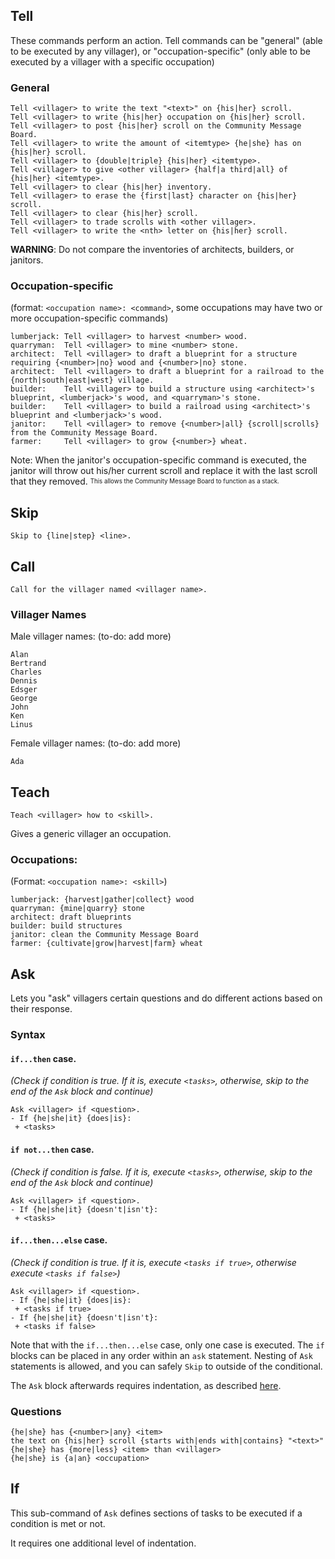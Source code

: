 ## Tell
These commands perform an action. Tell commands can be "general" (able to be executed by any villager), or "occupation-specific" (only able to be executed by a villager with a specific occupation)

### General
```
Tell <villager> to write the text "<text>" on {his|her} scroll.
Tell <villager> to write {his|her} occupation on {his|her} scroll.
Tell <villager> to post {his|her} scroll on the Community Message Board.
Tell <villager> to write the amount of <itemtype> {he|she} has on {his|her} scroll.
Tell <villager> to {double|triple} {his|her} <itemtype>.
Tell <villager> to give <other villager> {half|a third|all} of {his|her} <itemtype>.
Tell <villager> to clear {his|her} inventory.
Tell <villager> to erase the {first|last} character on {his|her} scroll.
Tell <villager> to clear {his|her} scroll.
Tell <villager> to trade scrolls with <other villager>.
Tell <villager> to write the <nth> letter on {his|her} scroll.
```
**WARNING**: 
Do not compare the inventories of architects, builders, or janitors.
### Occupation-specific
(format: `<occupation name>: <command>`, some occupations may have two or more occupation-specific commands)
```
lumberjack: Tell <villager> to harvest <number> wood.
quarryman:  Tell <villager> to mine <number> stone.
architect:  Tell <villager> to draft a blueprint for a structure requiring {<number>|no} wood and {<number>|no} stone.
architect:  Tell <villager> to draft a blueprint for a railroad to the {north|south|east|west} village.
builder:    Tell <villager> to build a structure using <architect>'s blueprint, <lumberjack>'s wood, and <quarryman>'s stone.
builder:    Tell <villager> to build a railroad using <architect>'s blueprint and <lumberjack>'s wood.
janitor:    Tell <villager> to remove {<number>|all} {scroll|scrolls} from the Community Message Board.
farmer:     Tell <villager> to grow {<number>} wheat.
```
Note:
When the janitor's occupation-specific command is executed, the janitor will throw out his/her current scroll and replace it with the last scroll that they removed. <sup><sub>This allows the Community Message Board to function as a stack. </sup></sub>
## Skip
```
Skip to {line|step} <line>.
```
## Call
```
Call for the villager named <villager name>.
```
### Villager Names
Male villager names: (to-do: add more)
```
Alan
Bertrand
Charles
Dennis
Edsger
George
John
Ken
Linus
```
Female villager names: (to-do: add more)
```
Ada
```
## Teach
```
Teach <villager> how to <skill>.
```
Gives a generic villager an occupation.
### Occupations:
(Format: `<occupation name>: <skill>`)
```
lumberjack: {harvest|gather|collect} wood
quarryman: {mine|quarry} stone
architect: draft blueprints
builder: build structures
janitor: clean the Community Message Board
farmer: {cultivate|grow|harvest|farm} wheat
```
## Ask
Lets you "ask" villagers certain questions and do different actions based on their response.

### Syntax
#### `if...then` case. 
*(Check if condition is true. If it is, execute `<tasks>`, otherwise, skip to the end of the `Ask` block and continue)*
```
Ask <villager> if <question>.
- If {he|she|it} {does|is}:
 + <tasks>
```

#### `if not...then` case. 
*(Check if condition is false. If it is, execute `<tasks>`, otherwise, skip to the end of the `Ask` block and continue)*
```
Ask <villager> if <question>.
- If {he|she|it} {doesn't|isn't}:
 + <tasks>
```

#### `if...then...else` case. 
*(Check if condition is true. If it is, execute `<tasks if true>`, otherwise execute `<tasks if false>`)*
```
Ask <villager> if <question>.
- If {he|she|it} {does|is}:
 + <tasks if true>
- If {he|she|it} {doesn't|isn't}:
 + <tasks if false>
```

Note that with the `if...then...else` case, only one case is executed. The `if` blocks can be placed in any order within an `ask` statement. Nesting of `Ask` statements is allowed, and you can safely `Skip` to outside of the conditional.

The `Ask` block afterwards requires indentation, as described [here](https://github.com/Legend-of-iPhoenix/Village/blob/master/docs/syntax.md).

### Questions
```
{he|she} has {<number>|any} <item>
the text on {his|her} scroll {starts with|ends with|contains} "<text>"
{he|she} has {more|less} <item> than <villager>
{he|she} is {a|an} <occupation>
```

## If
This sub-command of `Ask` defines sections of tasks to be executed if a condition is met or not.

It requires one additional level of indentation.
